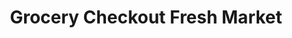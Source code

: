 ---
title: "Grocery Checkout Fresh Market"
url: /kingston/grocery-checkout-fresh-market/
shop: Lebensmittel
---